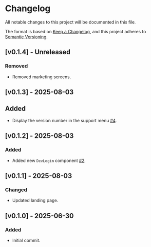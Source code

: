 # Changelog

All notable changes to this project will be documented in this file.

The format is based on [Keep a Changelog](https://keepachangelog.com/en/1.0.0/),
and this project adheres to [Semantic Versioning](https://semver.org/spec/v2.0.0.html).

## [v0.1.4] - Unreleased

### Removed

- Removed marketing screens.

## [v0.1.3] - 2025-08-03

## Added

- Display the version number in the support menu [#4](https://github.com/hercobezuidenhout/doinfine/issues/4).

## [v0.1.2] - 2025-08-03

### Added

- Added new `DevLogin` component [#2](https://github.com/hercobezuidenhout/doinfine/issues/2).

## [v0.1.1] - 2025-08-03

### Changed

- Updated landing page.

## [v0.1.0] - 2025-06-30

### Added

- Initial commit.
